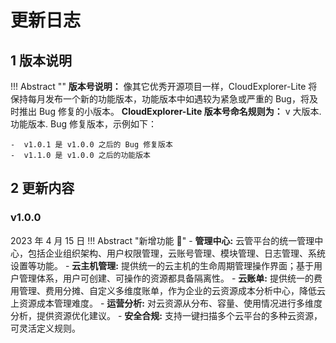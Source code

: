 # 更新日志

## 1 版本说明

!!! Abstract ""
    **版本号说明：** 像其它优秀开源项目一样，CloudExplorer-Lite 将保持每月发布一个新的功能版本，功能版本中如遇较为紧急或严重的 Bug，将及时推出 Bug 修复的小版本。
    **CloudExplorer-Lite 版本号命名规则为：** v 大版本.功能版本. Bug 修复版本，示例如下：

    -  v1.0.1 是 v1.0.0 之后的 Bug 修复版本
    -  v1.1.0 是 v1.0.0 之后的功能版本

## 2 更新内容

### v1.0.0
2023 年 4 月 15 日
!!! Abstract "新增功能 :star2:"
    -  **管理中心:**  云管平台的统一管理中心，包括企业组织架构、用户权限管理，云账号管理、模块管理、日志管理、系统设置等功能。
    -  **云主机管理:**  提供统一的云主机的生命周期管理操作界面；基于用户管理体系，用户可创建、可操作的资源都具备隔离性。
    -  **云账单:**  提供统一的费用管理、费用分摊、自定义多维度账单，作为企业的云资源成本分析中心，降低云上资源成本管理难度。
    -  **运营分析:**  对云资源从分布、容量、使用情况进行多维度分析，提供资源优化建议。
    -  **安全合规:**  支持一键扫描多个云平台的多种云资源，可灵活定义规则。 